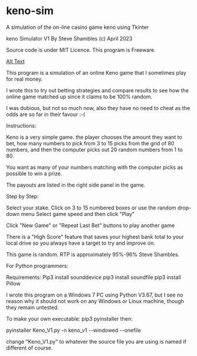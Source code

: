 # keno-sim
A simulation of the on-line casino game keno using Tkinter

keno Simulator V1
By Steve Shambles (c) April 2023

Source code is under MIT Licence.
This program is Freeware.



[Alt Text](https://github.com/Steve-Shambles/keno-sim/blob/main/screenshots/02_keno_sim_screenshot.png)



This program is a simulation of an online Keno game that I 
sometimes play for real money.

I wrote this to try out betting strategies 
and compare results to see how the online game matched up
since it claims to be 100% random.

I was dubious, but not so much now, also they have no need
to cheat as the odds are so far in their favour :-(


Instructions:

Keno is a very simple game. the player chooses the amount 
they want to bet, how many numbers to pick from 3 to 15 picks
from the grid of 80 numbers,
and then the computer picks out 20 random numbers from 1 to 80.

You want as many of your numbers matching with the computer picks
as possible to win a prize.

The payouts are listed in the right side panel in the game.


Step by Step:

Select your stake.
Click on 3 to 15 numbered boxes
or use the random drop-down menu
Select game speed
and then click "Play"

Click "New Game" or "Repeat Last Bet"
buttons to play another game

There is a "High Score" feature that saves your highest bank total
to your local drive so you always have a target to try and improve on.


This game is random. RTP is approximately 95%-96%
Steve Shambles.

For Python programmers:

Requirements:
Pip3 install sounddevice
pip3 install soundfile
pip3 install Pillow

I wrote this program on a Windows 7 PC using Python V3.67,
but I see no reason why it should not work on any Windows or
Linux machine, though they remain untested.

To make your own executable:
pip3 pyinstaller
then: 

pyinstaller  Keno_V1.py -n keno_v1 --windowed --onefile

change "Keno_V1.py" to whatever the source file you 
are using is named if different of course.


